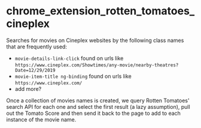 # chrome_extension_rotten_tomatoes_cineplex

Searches for movies on Cineplex websites by the following class names that are frequently used:
- `movie-details-link-click` found on urls like `https://www.cineplex.com/Showtimes/any-movie/nearby-theatres?Date=12/29/2019`
- `movie-item-title ng-binding` found on urls like `https://www.cineplex.com/`
- add more?

Once a collection of movies names is created, we query Rotten Tomatoes' search API for each one and select the first result (a lazy assumption), pull out the Tomato Score and then send it back to the page to add to each instance of the movie name.